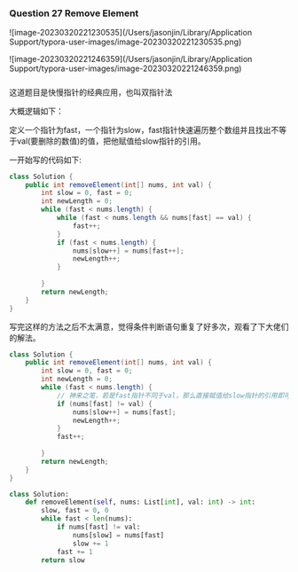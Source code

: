 ### Question 27 Remove Element

![image-20230320221230535](/Users/jasonjin/Library/Application Support/typora-user-images/image-20230320221230535.png)

![image-20230320221246359](/Users/jasonjin/Library/Application Support/typora-user-images/image-20230320221246359.png)

#####  

这道题目是快慢指针的经典应用，也叫双指针法

大概逻辑如下：

定义一个指针为fast，一个指针为slow，fast指针快速遍历整个数组并且找出不等于val(要删除的数值)的值，把他赋值给slow指针的引用。

一开始写的代码如下:

```java
class Solution {
    public int removeElement(int[] nums, int val) {
        int slow = 0, fast = 0;
        int newLength = 0;
        while (fast < nums.length) {
            while (fast < nums.length && nums[fast] == val) {
                fast++;
            } 
            if (fast < nums.length) {
                nums[slow++] = nums[fast++];
                newLength++;
            }
            
        }
        return newLength;
    }
}
```

写完这样的方法之后不太满意，觉得条件判断语句重复了好多次，观看了下大佬们的解法。



```java
class Solution {
    public int removeElement(int[] nums, int val) {
        int slow = 0, fast = 0;
        int newLength = 0;
        while (fast < nums.length) {
            // 神来之笔，若是fast指针不同于val，那么直接赋值给slow指针的引用即可，但是fast指针是每一次循环都需要递增，要不然会导致无限循环
            if (nums[fast] != val) {
                nums[slow++] = nums[fast];
                newLength++;
            }
            fast++;
            
        }
        return newLength;
    }
}
```



```python
class Solution:
    def removeElement(self, nums: List[int], val: int) -> int:
        slow, fast = 0, 0
        while fast < len(nums):
            if nums[fast] != val:
                nums[slow] = nums[fast]
                slow += 1
            fast += 1
        return slow
```

